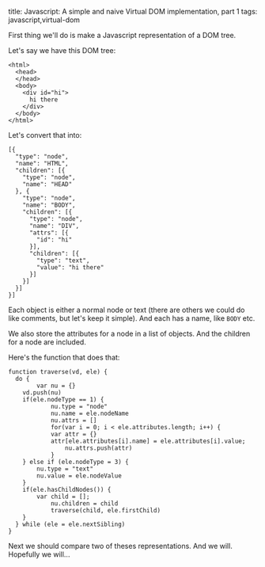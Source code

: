 title: Javascript: A simple and naive Virtual DOM implementation, part 1
tags: javascript,virtual-dom

First thing we'll do is make a Javascript representation of a DOM tree.

Let's say we have this DOM tree:

```
<html>
  <head>
  </head>
  <body>
    <div id="hi">
      hi there
    </div>
  </body>
</html>
```

Let's convert that into:

```
[{
  "type": "node",
  "name": "HTML",
  "children": [{
    "type": "node",
    "name": "HEAD"
  }, {
    "type": "node",
    "name": "BODY",
    "children": [{
      "type": "node",
      "name": "DIV",
      "attrs": [{
        "id": "hi"
      }],
      "children": [{
        "type": "text",
        "value": "hi there"
      }]
    }]
  }]
}]
```

Each object is either a normal node or text (there are others we could do like comments, but let's keep it simple). And each has a name, like `BODY` etc.

We also store the attributes for a node in a list of objects. And the children for a node are included.

Here's the function that does that:

```
function traverse(vd, ele) {
  do {
		var nu = {}
    vd.push(nu)
    if(ele.nodeType == 1) {
			nu.type = "node"
			nu.name = ele.nodeName
			nu.attrs = []
			for(var i = 0; i < ele.attributes.length; i++) {
	  		var attr = {}
	  		attr[ele.attributes[i].name] = ele.attributes[i].value;
	 		 	nu.attrs.push(attr)
			}
    } else if (ele.nodeType = 3) {
    	nu.type = "text"
    	nu.value = ele.nodeValue
    }
    if(ele.hasChildNodes()) {
    	var child = []; 
			nu.children = child
			traverse(child, ele.firstChild)
    }
  } while (ele = ele.nextSibling)
}
```

Next we should compare two of theses representations. And we will. Hopefully we will...
